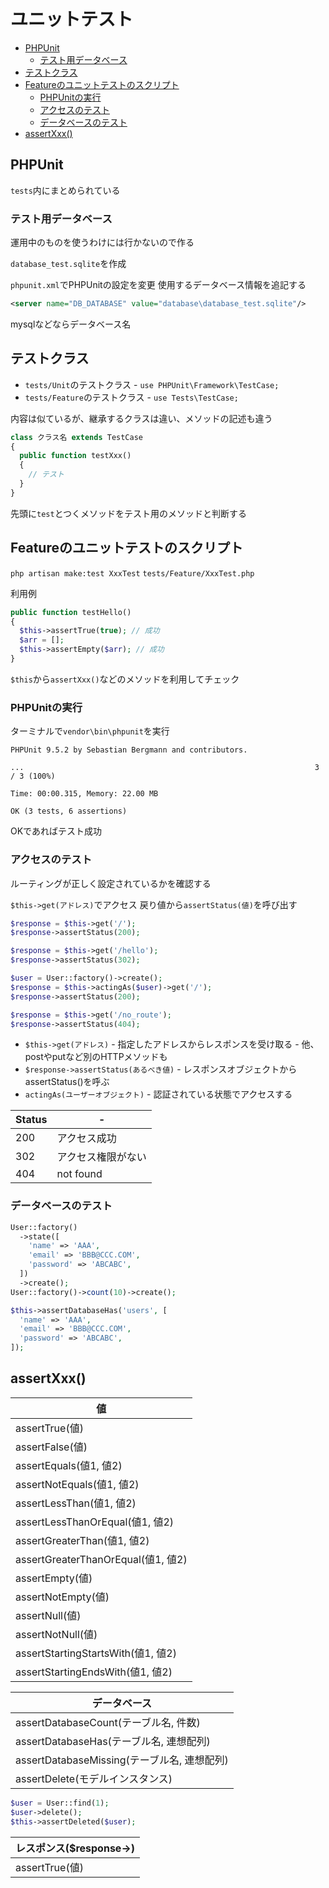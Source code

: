 # ユニットテスト

- [PHPUnit](#phpunit)
  - [テスト用データベース](#テスト用データベース)
- [テストクラス](#テストクラス)
- [Featureのユニットテストのスクリプト](#featureのユニットテストのスクリプト)
  - [PHPUnitの実行](#phpunitの実行)
  - [アクセスのテスト](#アクセスのテスト)
  - [データベースのテスト](#データベースのテスト)
- [assertXxx()](#assertxxx)

## PHPUnit

`tests`内にまとめられている

### テスト用データベース

運用中のものを使うわけには行かないので作る

`database_test.sqlite`を作成

`phpunit.xml`でPHPUnitの設定を変更
使用するデータベース情報を追記する
```xml
<server name="DB_DATABASE" value="database\database_test.sqlite"/>
```
mysqlなどならデータベース名

## テストクラス

* `tests/Unit`のテストクラス
\- `use PHPUnit\Framework\TestCase;`
* `tests/Feature`のテストクラス
\- `use Tests\TestCase;`

内容は似ているが、継承するクラスは違い、メソッドの記述も違う
```php
class クラス名 extends TestCase
{
  public function testXxx()
  {
    // テスト
  }
}
```
先頭に`test`とつくメソッドをテスト用のメソッドと判断する

## Featureのユニットテストのスクリプト

`php artisan make:test XxxTest`
`tests/Feature/XxxTest.php`

利用例
```php
public function testHello()
{
  $this->assertTrue(true); // 成功
  $arr = [];
  $this->assertEmpty($arr); // 成功
}
```

`$this`から`assertXxx()`などのメソッドを利用してチェック

### PHPUnitの実行

ターミナルで`vendor\bin\phpunit`を実行

```
PHPUnit 9.5.2 by Sebastian Bergmann and contributors.

...                                                                 3 / 3 (100%)

Time: 00:00.315, Memory: 22.00 MB

OK (3 tests, 6 assertions)
```
OKであればテスト成功

### アクセスのテスト

ルーティングが正しく設定されているかを確認する

`$this->get(アドレス)`でアクセス
戻り値から`assertStatus(値)`を呼び出す

```php
$response = $this->get('/');
$response->assertStatus(200);

$response = $this->get('/hello');
$response->assertStatus(302);

$user = User::factory()->create();
$response = $this->actingAs($user)->get('/');
$response->assertStatus(200);

$response = $this->get('/no_route');
$response->assertStatus(404);
```
* `$this->get(アドレス)`
\- 指定したアドレスからレスポンスを受け取る
\- 他、postやputなど別のHTTPメソッドも
* `$response->assertStatus(あるべき値)`
\- レスポンスオブジェクトからassertStatus()を呼ぶ
* `actingAs(ユーザーオブジェクト)`
\- 認証されている状態でアクセスする

Status|-
-|-
200|アクセス成功
302|アクセス権限がない
404|not found

### データベースのテスト

```php
User::factory()
  ->state([
    'name' => 'AAA',
    'email' => 'BBB@CCC.COM',
    'password' => 'ABCABC',
  ])
  ->create();
User::factory()->count(10)->create();

$this->assertDatabaseHas('users', [
  'name' => 'AAA',
  'email' => 'BBB@CCC.COM',
  'password' => 'ABCABC',
]);
```

## assertXxx()

| 値                        |
| ---------------------------------- |
| assertTrue(値)                     |
| assertFalse(値)                    |
| assertEquals(値1, 値2)             |
| assertNotEquals(値1, 値2)          |
| assertLessThan(値1, 値2)           |
| assertLessThanOrEqual(値1, 値2)    |
| assertGreaterThan(値1, 値2)        |
| assertGreaterThanOrEqual(値1, 値2) |
| assertEmpty(値)                    |
| assertNotEmpty(値)                 |
| assertNull(値)                     |
| assertNotNull(値)                  |
| assertStartingStartsWith(値1, 値2) |
| assertStartingEndsWith(値1, 値2)   |

| データベース                        |
| ---------------------------------- |
| assertDatabaseCount(テーブル名, 件数)|
| assertDatabaseHas(テーブル名, 連想配列)|
| assertDatabaseMissing(テーブル名, 連想配列)|
| assertDelete(モデルインスタンス)|

```php
$user = User::find(1);
$user->delete();
$this->assertDeleted($user);
```

| レスポンス($response->)                        |
| ---------------------------------- |
| assertTrue(値)|